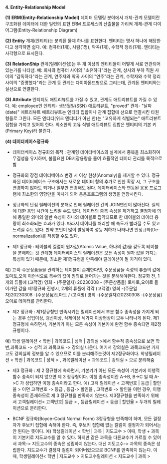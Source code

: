 **4. Entity-Relationship Model**

**(1) ERM(Entity-Relationship Model)**
데이터 모델링 분야에서 개체-관계 모델이란 구조화된 데이터에 대한 일련의 표현
ERM 프로세스의 산출물을 가리켜 개체-관계 다이어그램(Entity-Relationship Diagram)

**(2) Entity**
개체(엔티티)는 분리된 물체 하나를 표현한다. 
엔티티는 명사 하나에 해당한다고 생각하면 쉽다. 
예: 컴퓨터(1개), 사람(1명), 악곡(1개), 수학적 정리(1개). 
엔티티는 사각형으로 표시된다.

**(3) RelationShip**
관계(릴레이션쉽)는 두 개 이상의 엔티티들이 어떻게 서로 연관되어 있는가를 나타냄. 
예: 회사와 컴퓨터 사이의 "소유하다"라는 관계, 상사와 부하 직원 사이의 "감독하다"라는 관계, 연주자와 악곡 사이의 "연주"라는 관계, 수학자와 수학 정리 사이의 "증명했다"라는 관계 등
관계는 다이아몬드형으로 그리는데, 관계된 엔티티와는 실선으로 연결한다.

**(3) Attribute**
엔티티도 애트리뷰트를 가질 수 있고, 관계도 애트리뷰트를 가질 수 있다. 
예: employee인 엔티티- 생년월일(SSN) 애트리뷰트, "proved" 관계- "날짜(date)" 애트리뷰트
애트리뷰트는 엔티티 집합이나 관계 집합에 선으로 연결시킨 타원형들로 그린다.
모든 엔티티(위크 엔티티가 아닌 한)는 "고유하게 식별되는" 애트리뷰트 집합을 가지고 있어야 한다. 
최소한의 고유 식별 애트리뷰트 집합은 엔티티의 기본 키(Primary Key)라 불린다.

**(4) 데이터베이스정규화**
- 데이터베이스 정규화의 목적 : 관계형 데이터베이스의 설계에서 중복을 최소화하여 무결성을 유지하며, 불필요한 DB저장용량을 줄여 효율적인 데이터 관리를 목적으로 함
- 정규화의 장점
데이터베이스 변경 시 이상 현상(Anomaly)을 제거할 수 있다.
정규화된 데이터베이스 구조에서는 새로운 데이터 형의 추가로 인한 확장 시, 그 구조를 변경하지 않아도 되거나 일부만 변경해도 된다.
데이터베이스와 연동된 응용 프로그램에 최소한의 영향만을 미치게 되어 응용프로그램의 생명을 연장시킨다.
- 정규화의 단점
릴레이션의 분해로 인해 릴레이션 간의 JOIN연산이 많아진다.
질의에 대한 응답 시간이 느려질 수도 있다. 데이터의 중복 속성을 제거하고 결정자에 의해 동일한 의미의 일반 속성이 하나의 테이블로 집약되므로 한 테이블의 데이터 용량이 최소화되는 효과가 있다. 
따라서 데이터를 처리할 때 속도가 빨라질 수도 있고 느려질 수도 있다.
만약 조인이 많이 발생하여 성능 저하가 나타나면 반정규화(De-normalization)를 적용할 수도 있다.

- 제1 정규화 :  테이블의 컬럼이 원자값(Atomic Value, 하나의 값)을 갖도록 테이블을 분해하는 것
관계형 데이터베이스의 릴레이션은 모든 속성이 원자 값을 가지는 특성이 있기 때문에, 최소한 제1정규형을 만족해야 릴레이션이 될 자격이 있다.

예) 고객-주문상품들을 관리하는 테이블이 존재한다면, 주문상품들 속성의 튜플의 값에 토마토,오이 이런식으로 복수의 값이 임의로 들어가는 것을 분해해야한다.
    정규화 전, 1개의 튜플에 (고객명) 영희 - (주문일자) 20230308 - (주문상품들) 토마토,오이로 들어가던 값을
    제1정규화 진행시, 2개의 튜플에 각각 (고객명) 영희 -(주문일자)20230308 -(주문상품)토마토 / (고객명) 영희 -(주문일자)20230308 -(주문상품)오이로 데이터를 관리한다.


- 제2 정규화 :  제1정규형만 만족시키는 릴레이션에서 부분 함수 종속성을 가지게 되는 경우 삽입이상, 갱신이상, 삭제이상 세가지 이상현상이 모두 나타나게 된다.
제1정규형에 속하면서, 기본키가 아닌 모든 속성이 기본키에 완전 함수 종속되면 제2정규형이다.

예) 학생 릴레이션 < 학번 | 과목코드 | 성적 | 강의실 >에서 함수적 종속성으로 보면 학번,과목코드 -> 성적 과 과목코드 -> 강의실 나온다.
여기서 강의실은 과목코드만 가지고도 강의실의 정보를 알 수 있으므로 이를 분리해주는것이 제2정규화이다. 
학생릴레이션 < 학번 | 과목코드 | 성적 > , 과목릴레이션 < 과목코드 | 강의실 > 으로 분리해줌

- 제3 정규화 : 제 2 정규형에 속하면서,
기본키가 아닌 모든 속성이 기본키에 이행적 함수 종속이 되지 않으면 제 3 정규형이다.
이행 종속성이란 A->B, B->C 일 때 A->C 가 성립하면 이행 종속이라고 한다. 
예) 고객 릴레이션 < 고객번호 | 등급 | 할인율 > 이면 고객번호 -> 등급 , 등급-> 할인율 , 고객번호 -> 할인율 이런 경우,  이행 종속성이 존재하므로 제 3 정규형을 만족하지 않는다.
제3정규형을 만족하기 위해서 고객릴레이션< 고객번호| 등급 > , 등급릴레이션 < 등급 | 할인율 > 두개의 릴레이션으로 분리한다.

- BCNF 정규화(Boyce-Codd Normal Form)
3정규형을 만족해야 하며, 모든 결정자가 후보키 집합에 속해야 한다. 즉, 후보키 집합에 없는 칼럼이 결정자가 되어서는 안 된다는 뜻이다.
예) 학생릴레이션 < 학번 | 과목 | 지도교수 >
이때, 학생 + 과목이 기본키로 지도교수를 알 수 있다. 하지만 같은 과목을 다른교수가 가르칠 수 있어서 과목-> 지도교수의 종속은 성립하지 않는다. 대신 지도교수-> 과목의 종속은 성립한다. 
지도교수가 결정자 컬럼이 되어버렸으므로 BCNF를 만족하지 않는다.
이때, 학생릴레이션< 학번 | 지도교수 > 지도교수릴레이션 < 지도교수 | 과목 >

